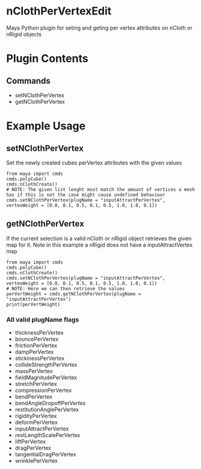# nClothPerVertexEdit
Maya Python plugin for seting and geting per vertex attributes on nCloth or nRigid objects

# Plugin Contents
## Commands
* setNClothPerVertex
* getNClothPerVertex

# Example Usage
## setNClothPerVertex
Set the newly created cubes perVertex attributes with the given values
```
from maya import cmds
cmds.polyCube()
cmds.nClothCreate()
# NOTE: The given list lenght must match the amount of vertices a mesh has if this is not the case might cause undefined behaviour
cmds.setNClothPerVertex(plugName = "inputAttractPerVertex", vertexWeight = [0.8, 0.1, 0.5, 0.1, 0.5, 1.0, 1.0, 0.1])
```
## getNClothPerVertex
If the current selection is a valid nCloth or nRigid object retrieves the given map for it.
Note in this example a nRigid does not have a inputAttractVertex map
```
from maya import cmds
cmds.polyCube()
cmds.nClothCreate()
cmds.setNClothPerVertex(plugName = "inputAttractPerVertex", vertexWeight = [0.8, 0.1, 0.5, 0.1, 0.5, 1.0, 1.0, 0.1])
# NOTE: Here we can then retrieve the values
perVertWeight = cmds.getNClothPerVertex(plugName = "inputAttractPerVertex")
print(perVertWeight)
```
### All valid plugName flags
* thicknessPerVertex
* bouncePerVertex
* frictionPerVertex
* dampPerVertex
* stickinessPerVertex
* collideStrengthPerVertex
* massPerVertex
* fieldMagnitudePerVertex
* stretchPerVertex
* compressionPerVertex
* bendPerVertex
* bendAngleDropoffPerVertex
* restitutionAnglePerVertex
* rigidityPerVertex
* deformPerVertex
* inputAttractPerVertex
* restLengthScalePerVertex
* liftPerVertex
* dragPerVertex
* tangentialDragPerVertex
* wrinklePerVertex
